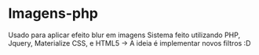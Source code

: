 # Imagens-php
Usado para aplicar efeito blur em imagens
Sistema feito utilizando PHP, Jquery, Materialize CSS, e HTML5
-> A ideia é implementar novos filtros :D
